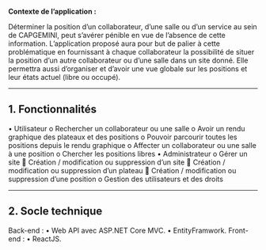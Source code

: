 **Contexte de l’application :**

Déterminer la position d’un collaborateur, d’une salle ou d’un service au sein de CAPGEMINI, peut s’avérer pénible en vue de l’absence de cette information.
L’application proposé aura pour but de palier à cette problématique en fournissant à chaque collaborateur la possibilité de situer la position d’un autre collaborateur ou d’une salle dans un site donné.
Elle permettra aussi d’organiser et d’avoir une vue globale sur les positions et leur états actuel (libre ou occupé).


---

## 1.	Fonctionnalités 

•	Utilisateur
o	Rechercher un collaborateur ou une salle 
o	Avoir un rendu graphique des plateaux et des positions
o	Pouvoir parcourir toutes les positions depuis le rendu graphique 
o	Affecter un collaborateur ou une salle à une position
o	Chercher les positions libres 
•	Administrateur
o	Gérer un site
	Création / modification ou suppression d’un site
	Création / modification ou suppression d’un plateau
	Création / modification ou suppression d’une position
o	Gestion des utilisateurs et des droits 


---

## 2.	Socle technique 

Back-end :
•	Web API avec ASP.NET Core MVC.
•	EntityFramwork.
Front-end :
•	ReactJS.

